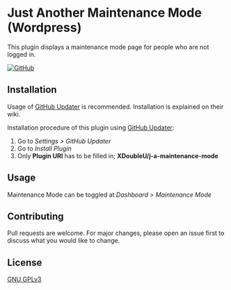 # Just Another Maintenance Mode (Wordpress)

This plugin displays a maintenance mode page for people who are not logged in.

[![GitHub](https://img.shields.io/github/license/XDoubleU/j-a-maintenance-mode?style=flat-square)](https://github.com/XDoubleU/j-a-maintenance-mode/blob/master/LICENSE)


## Installation

Usage of [GitHub Updater](https://github.com/afragen/github-updater) is recommended. Installation is explained on their wiki.<br />

Installation procedure of this plugin using [GitHub Updater](https://github.com/afragen/github-updater):<br /> 
1. Go to *Settings > GitHub Updater*
2. Go to *Install Plugin*
3. Only **Plugin URI** has to be filled in; **XDoubleU/j-a-maintenance-mode**

## Usage
Maintenance Mode can be toggled at *Dashboard > Maintenance Mode*

## Contributing
Pull requests are welcome. For major changes, please open an issue first to discuss what you would like to change.

## License
[GNU GPLv3](https://github.com/XDoubleU/j-a-maintenance-mode/blob/master/LICENSE)
